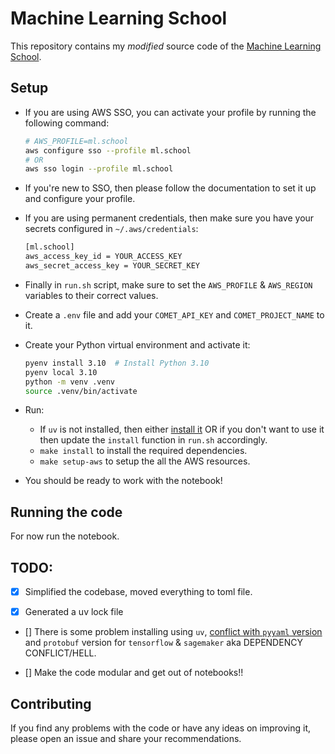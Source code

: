 # Machine Learning School

This repository contains my *modified* source code of the [Machine Learning School](https://www.ml.school).


## Setup

- If you are using AWS SSO, you can activate your profile by running the following command:

    ```bash
    # AWS_PROFILE=ml.school
    aws configure sso --profile ml.school
    # OR
    aws sso login --profile ml.school
    ```

- If you're new to SSO, then please follow the documentation to set it up and configure your profile.


- If you are using permanent credentials, then make sure you have your secrets configured in `~/.aws/credentials`:

    ```bash
    [ml.school]
    aws_access_key_id = YOUR_ACCESS_KEY
    aws_secret_access_key = YOUR_SECRET_KEY
    ```

- Finally in `run.sh` script, make sure to set the `AWS_PROFILE` & `AWS_REGION` variables to their correct values.

- Create a `.env` file and add your `COMET_API_KEY` and `COMET_PROJECT_NAME` to it.

- Create your Python virtual environment and activate it:

    ```bash
    pyenv install 3.10  # Install Python 3.10
    pyenv local 3.10
    python -m venv .venv
    source .venv/bin/activate
    ```

- Run:
  - If `uv` is not installed, then either [install it](https://docs.astral.sh/uv/getting-started/installation/) OR if you don't want to use it then update the `install` function in `run.sh` accordingly.
  - `make install` to install the required dependencies.
  - `make setup-aws` to setup the all the AWS resources.

- You should be ready to work with the notebook!


## Running the code

For now run the notebook.


## TODO:

- [x] Simplified the codebase, moved everything to toml file.

- [x] Generated a uv lock file

- [] There is some problem installing using `uv`, [conflict with `pyyaml` version](https://github.com/astral-sh/uv/issues/1455) and `protobuf` version for `tensorflow` & `sagemaker` aka DEPENDENCY CONFLICT/HELL.

- [] Make the code modular and get out of notebooks!!


## Contributing

If you find any problems with the code or have any ideas on improving it, please open an issue and share your recommendations.